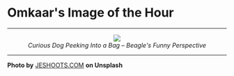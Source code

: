 # Omkaar's Image of the Hour

---

<div align="center">

<a href="https://unsplash.com/photos/a-beagle-peers-out-from-inside-a-bag-LqQ7WS4wm-g">
  <img src="https://images.unsplash.com/photo-1750692115876-828f4f1b69e4?crop=entropy&cs=tinysrgb&fit=max&fm=jpg&ixid=M3w3NjA2Nzh8MHwxfHJhbmRvbXx8fHx8fHx8fDE3NTE4OTY4MDB8&ixlib=rb-4.1.0&q=80&w=1080" style="max-width:100%; height:auto;">
</a>

<br>
<i>Curious Dog Peeking Into a Bag – Beagle's Funny Perspective</i>

</div>

---

**Photo by** [JESHOOTS.COM](https://unsplash.com/@jeshoots) **on Unsplash**
